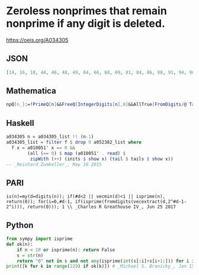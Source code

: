 # Zeroless nonprimes that remain nonprime if any digit is deleted\.
https://oeis.org/A034305
## JSON
```JSON
[14, 16, 18, 44, 46, 48, 49, 64, 66, 68, 69, 81, 84, 86, 88, 91, 94, 96, 98, 99, 122, 124, 125, 126, 128, 142, 144, 145, 146, 148, 152, 154, 155, 156, 158, 162, 164, 165, 166, 168, 182, 184, 185, 186, 188, 212, 214, 215, 216, 218, 221, 222, 224, 225, 226, 228]
```
## Mathematica
```Mathematica
npQ[n_]:=!PrimeQ[n]&&FreeQ[IntegerDigits[n],0]&&AllTrue[FromDigits/@ Table[Drop[IntegerDigits[n],{k}],{k,IntegerLength[n]}],!PrimeQ[#]&]; Select[Range[10,300],npQ](* Requires Mathematica version 10 or later *) (* _Harvey P. Dale_, Jun 19 2021 *)
```
## Haskell
```Haskell
a034305 n = a034305_list !! (n-1)
a034305_list = filter f $ drop 9 a052382_list where
  f x = a010051' x == 0 &&
        (all (== 0) $ map (a010051' . read) $
         zipWith (++) (inits $ show x) (tail $ tails $ show x))
-- _Reinhard Zumkeller_, May 10 2015
```
## PARI
```PARI
is(n)=my(d=digits(n)); if(#d<2 || vecmin(d)<1 || isprime(n), return(0)); for(i=0,#d-1, if(isprime(fromdigits(vecextract(d,2^#d-1-2^i))), return(0))); 1 \\ _Charles R Greathouse IV_, Jun 25 2017
```
## Python
```Python
from sympy import isprime
def ok(n):
    if n < 10 or isprime(n): return False
    s = str(n)
    return "0" not in s and not any(isprime(int(s[:i]+s[i+1:])) for i in range(len(s)))
print([k for k in range(229) if ok(k)]) # _Michael S. Branicky_, Jan 15 2023
```
